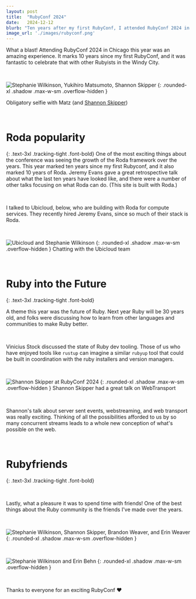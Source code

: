 ```yaml
---
layout: post
title:  "RubyConf 2024"
date:   2024-12-12
blurb: "Ten years after my first RubyConf, I attended RubyConf 2024 in Chicago, where Rubyists discuss ways for Ruby to evolve into the future."
image_url: './images/rubyconf.png'
---
```


What a blast! Attending RubyConf 2024 in Chicago this year was an amazing experience. It marks 10 years since my first RubyConf, and it was fantastic to celebrate that with other Rubyists in the Windy City.

&nbsp;

![Stephanie Wilkinson, Yukihiro Matsumoto, Shannon Skipper](/images/matz.jpg "Stephanie Wilkinson, Yukihiro Matsumoto, Shannon Skipper")
{: .rounded-xl .shadow .max-w-sm .overflow-hidden }

Obligatory selfie with Matz (and [Shannon Skipper](https://shannonskipper.com))

&nbsp;

# Roda popularity
{: .text-3xl .tracking-tight .font-bold}
One of the most exciting things about the conference was seeing the growth of the Roda framework over the years. This year marked ten years since my first Rubyconf, and it also marked 10 years of Roda. Jeremy Evans gave a great retrospective talk about what the last ten years have looked like, and there were a number of other talks focusing on what Roda can do. (This site is built with Roda.)

&nbsp;

I talked to Ubicloud, below, who are building with Roda for compute services. They recently hired Jeremy Evans, since so much of their stack is Roda.

&nbsp;

![Ubicloud and Stephanie Wilkinson](/images/ubicloud.jpg "Stephanie Wilkinson, Yukihiro Matsumoto, Shannon Skipper")
{: .rounded-xl .shadow .max-w-sm .overflow-hidden }
Chatting with the Ubicloud team

&nbsp;

# Ruby into the Future
{: .text-3xl .tracking-tight .font-bold}

A theme this year was the future of Ruby. Next year Ruby will be 30 years old, and folks were discussing how to learn from other languages and communities to make Ruby better.

&nbsp;

Vinicius Stock discussed the state of Ruby dev tooling. Those of us who have enjoyed tools like `rustup` can imagine a similar `rubyup` tool that could be built in coordination with the ruby installers and version managers.

&nbsp;

![Shannon Skipper at RubyConf 2024](/images/shannon_skipper_rubyconf_2024.jpg "Shannon Skipper at RubyConf 2024")
{: .rounded-xl .shadow .max-w-sm .overflow-hidden }
Shannon Skipper had a great talk on WebTransport

&nbsp;

Shannon's talk about server sent events, webstreaming, and web transport was really exciting. Thinking of all the possibilities afforded to us by so many concurrent streams leads to a whole new conception of what's possible on the web.

&nbsp;

# Rubyfriends
{: .text-3xl .tracking-tight .font-bold}

&nbsp;


Lastly, what a pleasure it was to spend time with friends! One of the best things about the Ruby community is the friends I've made over the years.

&nbsp;

![Stephanie Wilkinson, Shannon Skipper, Brandon Weaver, and Erin Weaver](/images/brandon_weaver.jpg "Stephanie Wilkinson, Shannon Skipper, Brandon Weaver, and Erin Weaver")
{: .rounded-xl .shadow .max-w-sm .overflow-hidden }


&nbsp;

![Stephanie Wilkinson and Erin Behn](/images/erin.jpg "Stephanie Wilkinson and Erin Behn")
{: .rounded-xl .shadow .max-w-sm .overflow-hidden }

&nbsp;

Thanks to everyone for an exciting RubyConf ❤️
